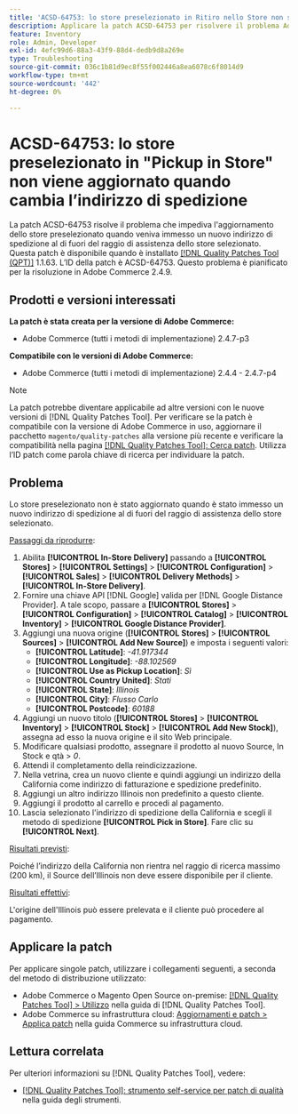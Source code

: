 ```yaml
---
title: 'ACSD-64753: lo store preselezionato in Ritiro nello Store non si aggiorna quando cambia l''indirizzo di spedizione'
description: Applicare la patch ACSD-64753 per risolvere il problema Adobe Commerce, in cui lo store preselezionato non è stato aggiornato quando è stato immesso un nuovo indirizzo di spedizione al di fuori del raggio di servizio dello store selezionato.
feature: Inventory
role: Admin, Developer
exl-id: 4efc99d6-88a3-43f9-88d4-dedb9d8a269e
type: Troubleshooting
source-git-commit: 036c1b81d9ec8f55f002446a8ea6078c6f8014d9
workflow-type: tm+mt
source-wordcount: '442'
ht-degree: 0%

---
```


# ACSD-64753: lo store preselezionato in &quot;Pickup in Store&quot; non viene aggiornato quando cambia l’indirizzo di spedizione

La patch ACSD-64753 risolve il problema che impediva l&#39;aggiornamento dello store preselezionato quando veniva immesso un nuovo indirizzo di spedizione al di fuori del raggio di assistenza dello store selezionato. Questa patch è disponibile quando è installato [[!DNL Quality Patches Tool (QPT)]](/help/tools/quality-patches-tool/quality-patches-tool-to-self-serve-quality-patches.md) 1.1.63. L’ID della patch è ACSD-64753. Questo problema è pianificato per la risoluzione in Adobe Commerce 2.4.9.

## Prodotti e versioni interessati

**La patch è stata creata per la versione di Adobe Commerce:**

* Adobe Commerce (tutti i metodi di implementazione) 2.4.7-p3

**Compatibile con le versioni di Adobe Commerce:**

* Adobe Commerce (tutti i metodi di implementazione) 2.4.4 - 2.4.7-p4

>[!NOTE]
>
>La patch potrebbe diventare applicabile ad altre versioni con le nuove versioni di [!DNL Quality Patches Tool]. Per verificare se la patch è compatibile con la versione di Adobe Commerce in uso, aggiornare il pacchetto `magento/quality-patches` alla versione più recente e verificare la compatibilità nella pagina [[!DNL Quality Patches Tool]: Cerca patch](https://experienceleague.adobe.com/tools/commerce-quality-patches/index.html). Utilizza l’ID patch come parola chiave di ricerca per individuare la patch.

## Problema

Lo store preselezionato non è stato aggiornato quando è stato immesso un nuovo indirizzo di spedizione al di fuori del raggio di assistenza dello store selezionato.

<u>Passaggi da riprodurre</u>:

1. Abilita **[!UICONTROL In-Store Delivery]** passando a **[!UICONTROL Stores]** > **[!UICONTROL Settings]** > **[!UICONTROL Configuration]** > **[!UICONTROL Sales]** > **[!UICONTROL Delivery Methods]** > **[!UICONTROL In-Store Delivery]**.
1. Fornire una chiave API [!DNL Google] valida per [!DNL Google Distance Provider]. A tale scopo, passare a **[!UICONTROL Stores]** > **[!UICONTROL Configuration]** > **[!UICONTROL Catalog]** > **[!UICONTROL Inventory]** > **[!UICONTROL Google Distance Provider]**.
1. Aggiungi una nuova origine (**[!UICONTROL Stores]** > **[!UICONTROL Sources]** > **[!UICONTROL Add New Source]**) e imposta i seguenti valori:
   * **[!UICONTROL Latitude]**: *-41.917344*
   * **[!UICONTROL Longitude]**: *-88.102569*
   * **[!UICONTROL Use as Pickup Location]**: *Sì*
   * **[!UICONTROL Country United]**: *Stati*
   * **[!UICONTROL State]**: *Illinois*
   * **[!UICONTROL City]**: *Flusso Carlo*
   * **[!UICONTROL Postcode]**: *60188*
1. Aggiungi un nuovo titolo (**[!UICONTROL Stores]** > **[!UICONTROL Inventory]** > **[!UICONTROL Stock]** > **[!UICONTROL Add New Stock]**), assegna ad esso la nuova origine e il sito Web principale.
1. Modificare qualsiasi prodotto, assegnare il prodotto al nuovo Source, In Stock e qtà > *0*.
1. Attendi il completamento della reindicizzazione.
1. Nella vetrina, crea un nuovo cliente e quindi aggiungi un indirizzo della California come indirizzo di fatturazione e spedizione predefinito.
1. Aggiungi un altro indirizzo Illinois non predefinito a questo cliente.
1. Aggiungi il prodotto al carrello e procedi al pagamento.
1. Lascia selezionato l&#39;indirizzo di spedizione della California e scegli il metodo di spedizione **[!UICONTROL Pick in Store]**. Fare clic su **[!UICONTROL Next]**.

<u>Risultati previsti</u>:

Poiché l’indirizzo della California non rientra nel raggio di ricerca massimo (200 km), il Source dell’Illinois non deve essere disponibile per il cliente.

<u>Risultati effettivi</u>:

L&#39;origine dell&#39;Illinois può essere prelevata e il cliente può procedere al pagamento.

## Applicare la patch

Per applicare singole patch, utilizzare i collegamenti seguenti, a seconda del metodo di distribuzione utilizzato:

* Adobe Commerce o Magento Open Source on-premise: [[!DNL Quality Patches Tool] > Utilizzo](/help/tools/quality-patches-tool/usage.md) nella guida di [!DNL Quality Patches Tool].
* Adobe Commerce su infrastruttura cloud: [Aggiornamenti e patch > Applica patch](https://experienceleague.adobe.com/docs/commerce-cloud-service/user-guide/develop/upgrade/apply-patches.html) nella guida Commerce su infrastruttura cloud.

## Lettura correlata

Per ulteriori informazioni su [!DNL Quality Patches Tool], vedere:

* [[!DNL Quality Patches Tool]: strumento self-service per patch di qualità](/help/tools/quality-patches-tool/quality-patches-tool-to-self-serve-quality-patches.md) nella guida degli strumenti.
